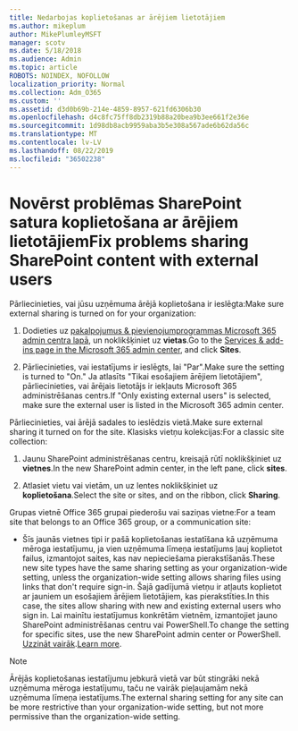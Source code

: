 ```yaml
---
title: Nedarbojas koplietošanas ar ārējiem lietotājiem
ms.author: mikeplum
author: MikePlumleyMSFT
manager: scotv
ms.date: 5/18/2018
ms.audience: Admin
ms.topic: article
ROBOTS: NOINDEX, NOFOLLOW
localization_priority: Normal
ms.collection: Adm_O365
ms.custom: ''
ms.assetid: d3d0b69b-214e-4859-8957-621fd6306b30
ms.openlocfilehash: d4c8fc75ff8db2319b88a20bea9b3ee661f2e36e
ms.sourcegitcommit: 1d98db8acb9959aba3b5e308a567ade6b62da56c
ms.translationtype: MT
ms.contentlocale: lv-LV
ms.lasthandoff: 08/22/2019
ms.locfileid: "36502238"
---
```

# <a name="fix-problems-sharing-sharepoint-content-with-external-users"></a><span data-ttu-id="f9236-102">Novērst problēmas SharePoint satura koplietošana ar ārējiem lietotājiem</span><span class="sxs-lookup"><span data-stu-id="f9236-102">Fix problems sharing SharePoint content with external users</span></span>

<span data-ttu-id="f9236-103">Pārliecinieties, vai jūsu uzņēmuma ārējā koplietošana ir ieslēgta:</span><span class="sxs-lookup"><span data-stu-id="f9236-103">Make sure external sharing is turned on for your organization:</span></span>
  
1. <span data-ttu-id="f9236-104">Dodieties uz [pakalpojumus &amp; pievienojumprogrammas Microsoft 365 admin centra lapā](https://portal.office.com/adminportal/home#/Settings/ServicesAndAddIns), un noklikšķiniet uz **vietas**.</span><span class="sxs-lookup"><span data-stu-id="f9236-104">Go to the [Services &amp; add-ins page in the Microsoft 365 admin center](https://portal.office.com/adminportal/home#/Settings/ServicesAndAddIns), and click **Sites**.</span></span>
    
2. <span data-ttu-id="f9236-105">Pārliecinieties, vai iestatījums ir ieslēgts, lai "Par".</span><span class="sxs-lookup"><span data-stu-id="f9236-105">Make sure the setting is turned to "On."</span></span> <span data-ttu-id="f9236-106">Ja atlasīts "Tikai esošajiem ārējiem lietotājiem", pārliecinieties, vai ārējais lietotājs ir iekļauts Microsoft 365 administrēšanas centrs.</span><span class="sxs-lookup"><span data-stu-id="f9236-106">If "Only existing external users" is selected, make sure the external user is listed in the Microsoft 365 admin center.</span></span>
    
<span data-ttu-id="f9236-107">Pārliecinieties, vai ārējā sadales to ieslēdzis vietā.</span><span class="sxs-lookup"><span data-stu-id="f9236-107">Make sure external sharing it turned on for the site.</span></span> <span data-ttu-id="f9236-108">Klasisks vietņu kolekcijas:</span><span class="sxs-lookup"><span data-stu-id="f9236-108">For a classic site collection:</span></span>
  
1. <span data-ttu-id="f9236-109">Jaunu SharePoint administrēšanas centru, kreisajā rūtī noklikšķiniet uz **vietnes**.</span><span class="sxs-lookup"><span data-stu-id="f9236-109">In the new SharePoint admin center, in the left pane, click **sites**.</span></span>
    
2. <span data-ttu-id="f9236-110">Atlasiet vietu vai vietām, un uz lentes noklikšķiniet uz **koplietošana**.</span><span class="sxs-lookup"><span data-stu-id="f9236-110">Select the site or sites, and on the ribbon, click **Sharing**.</span></span>
    
<span data-ttu-id="f9236-111">Grupas vietnē Office 365 grupai piederošu vai saziņas vietne:</span><span class="sxs-lookup"><span data-stu-id="f9236-111">For a team site that belongs to an Office 365 group, or a communication site:</span></span>
  
- <span data-ttu-id="f9236-112">Šīs jaunās vietnes tipi ir pašā koplietošanas iestatīšana kā uzņēmuma mēroga iestatījumu, ja vien uzņēmuma līmeņa iestatījums ļauj koplietot failus, izmantojot saites, kas nav nepieciešama pierakstīšanās.</span><span class="sxs-lookup"><span data-stu-id="f9236-112">These new site types have the same sharing setting as your organization-wide setting, unless the organization-wide setting allows sharing files using links that don't require sign-in.</span></span> <span data-ttu-id="f9236-113">Šajā gadījumā vietņu ir atļauts koplietot ar jauniem un esošajiem ārējiem lietotājiem, kas pierakstīties.</span><span class="sxs-lookup"><span data-stu-id="f9236-113">In this case, the sites allow sharing with new and existing external users who sign in.</span></span> <span data-ttu-id="f9236-114">Lai mainītu iestatījumus konkrētām vietnēm, izmantojiet jauno SharePoint administrēšanas centru vai PowerShell.</span><span class="sxs-lookup"><span data-stu-id="f9236-114">To change the setting for specific sites, use the new SharePoint admin center or PowerShell.</span></span> <span data-ttu-id="f9236-115">[Uzzināt vairāk](https://go.microsoft.com/fwlink/?linkid=871863).</span><span class="sxs-lookup"><span data-stu-id="f9236-115">[Learn more](https://go.microsoft.com/fwlink/?linkid=871863).</span></span>
    
> [!NOTE]
> <span data-ttu-id="f9236-116">Ārējās koplietošanas iestatījumu jebkurā vietā var būt stingrāki nekā uzņēmuma mēroga iestatījumu, taču ne vairāk pieļaujamām nekā uzņēmuma līmeņa iestatījums.</span><span class="sxs-lookup"><span data-stu-id="f9236-116">The external sharing setting for any site can be more restrictive than your organization-wide setting, but not more permissive than the organization-wide setting.</span></span> 
  

